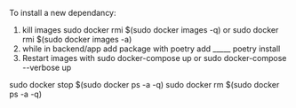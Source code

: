 To install a new dependancy:
1. kill images
sudo docker rmi $(sudo docker images -q)
or 
sudo docker rmi $(sudo docker images -a)
2. while in backend/app add package with
poetry add _____
poetry install
3. Restart images with
sudo docker-compose up
or 
sudo docker-compose --verbose up

sudo docker stop $(sudo docker ps -a -q)
sudo docker rm $(sudo docker ps -a -q)